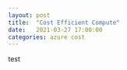 ```yaml
---
layout: post
title:  "Cost Efficient Compute"
date:   2021-03-27 17:00:00
categories: azure cost
---
```

test
